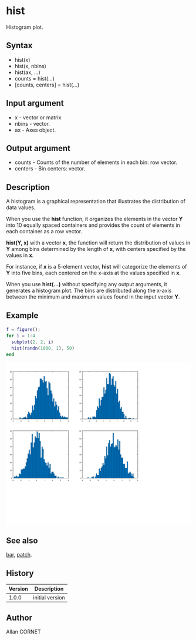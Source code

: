 # hist

Histogram plot.

## Syntax

- hist(x)
- hist(x, nbins)
- hist(ax, ...)
- counts = hist(...)
- [counts, centers] = hist(...)

## Input argument

- x - vector or matrix
- nbins - vector.
- ax - Axes object.

## Output argument

- counts - Counts of the number of elements in each bin: row vector.
- centers - Bin centers: vector.

## Description

  <p>A histogram is a graphical representation that illustrates the distribution of data values.</p>
  <p>When you use the <b>hist</b> function, it organizes the elements in the vector <b>Y</b> into 10 equally spaced containers and provides the count of elements in each container as a row vector.</p>
  <p><b>hist(Y, x)</b> with a vector <b>x</b>, the function will return the distribution of values in <b>Y</b> among bins determined by the length of <b>x</b>, with centers specified by the values in <b>x</b>.</p>
  <p>For instance, if <b>x</b> is a 5-element vector, <b>hist</b> will categorize the elements of <b>Y</b> into five bins, each centered on the x-axis at the values specified in <b>x</b>.</p>
  <p>When you use <b>hist(...)</b> without specifying any output arguments, it generates a histogram plot. The bins are distributed along the x-axis between the minimum and maximum values found in the input vector <b>Y</b>.</p>

## Example

```matlab
f = figure();
for i = 1:4
  subplot(2, 2, i)
  hist(randn(1000, 1), 50)
end
```

<img src="hist_1_FD61AA81.svg" align="middle"/>

## See also

[bar](bar.md), [patch](patch.md).

## History

| Version | Description     |
| ------- | --------------- |
| 1.0.0   | initial version |

## Author

Allan CORNET
